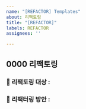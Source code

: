 ```yaml
---
name: "[REFACTOR] Templates"
about: 리팩토링
title: "[REFACTOR]"
labels: REFACTOR
assignees: ''

---
```


## 0000 리팩토링

### 📗 리팩토링 대상 : 


### 📘 리팩터링 방안 :
